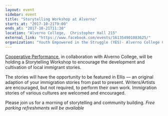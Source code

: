 ```yaml
---
layout: event
sidebar: event
title: "Storytelling Workshop at Alverno"
starts_at: "2017-10-21T9:00"
ends_at: "2017-10-21T11:30"
location: "Alverno College,  Christopher Hall 215"
external_link: "https://www.facebook.com/events/161354901083625/"
organization: "Youth Empowered in the Struggle (YES)- Alverno College Chapter, Alverno College, Cooperative Performance Milwaukee "
---
```


[Cooperative Performance](https://www.facebook.com/cooperformke/), in collaboration with Alverno College, will be holding a Storytelling Workshop to encourage the development and cultivation of local immigrant stories. 

The stories will have the opportunity to be featured in Ellis — an original adaption of your immigration stories from past to present. Writers/Artists are encouraged, but not required, to perform their own work.
Immigration stories of various cultures are welcomed and encouraged.

Please join us for a morning of storytelling and community building. 
*Free parking*
*refreshments will be available*
